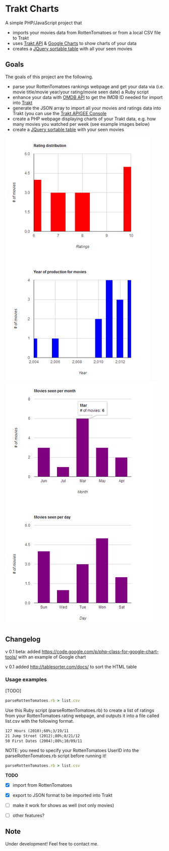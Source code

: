 Trakt Charts
============
A simple PHP/JavaScript project that 

 + imports your movies data from RottenTomatoes or from a local CSV file to Trakt 
 + uses [Trakt API](http://trakt.tv) &amp; [Google Charts](https://developers.google.com/chart/) to show charts of your data
 + creates a [JQuery sortable table](http://tablesorter.com/docs/#Demo) with all your seen movies

## Goals

The goals of this project are the following.

 + parse your RottenTomatoes rankings webpage and get your data via (i.e. movie title/movie year/your rating/movie seen date) a Ruby script 
 + enhance your data with [OMDB API](http://www.omdbapi.com/) to get the IMDB ID needed for import into [Trakt](http://trakt.tv/)
 + generate the JSON array to import all your movies and ratings data into Trakt (you can use the [Trakt APIGEE Console](https://apigee.com/trakt/console)
 + create a PHP webpage displaying charts of your Trakt data, e.g. how many movies you watched per week (see example images below)
 + create a [JQuery sortable table](http://tablesorter.com/docs/#Demo) with your seen movies
 
![graph1](graph1.PNG)
![graph2](graph2.PNG)

## Changelog
v 0.1 beta: added https://code.google.com/p/php-class-for-google-chart-tools/ with an example of Google chart

v 0.1 added http://tablesorter.com/docs/ to sort the HTML table


### Usage examples

[TODO]

```Ruby
parseRottenTomatoes.rb > list.csv
```
Use this Ruby script (parseRottenTomatoes.rb) to create a list of ratings from your RottenTomatoes rating webpage, and outputs it into a file called list.csv with the following format.

```CSV
127 Hours (2010);60%;3/19/11
21 Jump Street (2012);80%;8/21/12
50 First Dates (2004);80%;10/09/11
```

NOTE: you need to specify your RottenTomatoes UserID into the parseRottenTomatoes.rb script before running it!

```Ruby
parseRottenTomatoes.rb > list.csv
```

__TODO__
- [x] import from RottenTomatoes
- [x] export to JSON format to be imported into Trakt
- [ ] make it work for shows as well (not only movies)
- [ ] other features?


## Note
Under development!
Feel free to contact me.
